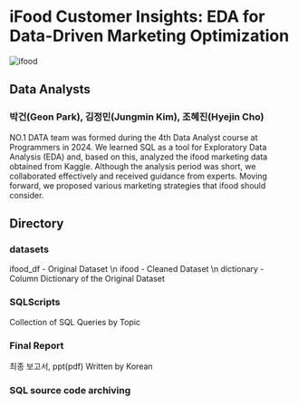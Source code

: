 # iFood Customer Insights: EDA for Data-Driven Marketing Optimization
![ifood](https://content.captable.com.br/wp-content/webp-express/webp-images/uploads/2022/08/CadastrarRestauranteNoIfood.jpg.webp)

## Data Analysts
### 박건(Geon Park), 김정민(Jungmin Kim), 조혜진(Hyejin Cho)
NO.1 DATA team was formed during the 4th Data Analyst course at Programmers in 2024. We learned SQL as a tool for Exploratory Data Analysis (EDA) and, based on this, analyzed the ifood marketing data obtained from Kaggle. Although the analysis period was short, we collaborated effectively and received guidance from experts. Moving forward, we proposed various marketing strategies that ifood should consider.


## Directory

### datasets
ifood_df - Original Dataset \n
ifood - Cleaned Dataset \n
dictionary - Column Dictionary of the Original Dataset

### SQLScripts
Collection of SQL Queries by Topic

### Final Report
최종 보고서, ppt(pdf)
Written by Korean


### SQL source code archiving


